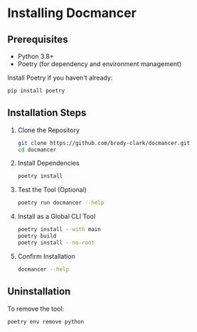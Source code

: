 # Installing Docmancer

## Prerequisites

- Python 3.8+
- Poetry (for dependency and environment management)

Install Poetry if you haven't already:
```bash
pip install poetry
```

## Installation Steps

1. Clone the Repository
    ```bash
    git clone https://github.com/brody-clark/docmancer.git
    cd docmancer
    ```
2. Install Dependencies
    ```bash
    poetry install
    ```
3. Test the Tool (Optional)
    ```bash
    poetry run docmancer --help
    ```
4. Install as a Global CLI Tool
    ```bash
    poetry install --with main
    poetry build
    poetry install --no-root
    ```
5. Confirm Installation
    ```bash
    docmancer --help
    ```

## Uninstallation

To remove the tool:
```bash
poetry env remove python 
```